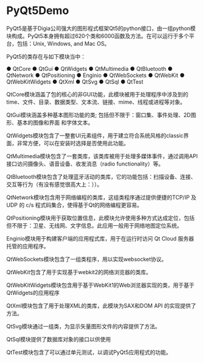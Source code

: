 # PyQt5Demo

PyQt5是基于Digia公司强大的图形程式框架Qt5的python接口，由一组python模块构成。PyQt5本身拥有超过620个类和6000函数及方法。在可以运行于多个平台，包括：Unix, Windows, and Mac OS。

PyQt5的类存在与如下模块当中：

  ● QtCore
  ● QtGui
  ● QtWidgets
  ● QtMultimedia
  ● QtBluetooth
  ● QtNetwork
  ● QtPositioning
  ● Enginio
  ● QtWebSockets
  ● QtWebKit
  ● QtWebKitWidgets
  ● QtXml
  ● QtSvg
  ● QtSql
  ● QtTest

QtCore模块涵盖了包的核心的非GUI功能，此模块被用于处理程序中涉及到的 time、文件、目录、数据类型、文本流、链接、mime、线程或进程等对象。

QtGui模块涵盖多种基本图形功能的类; 包括但不限于：窗口集、事件处理、2D图形、基本的图像和界面 和字体文本。

QtWidgets模块包含了一整套UI元素组件，用于建立符合系统风格的classic界面，非常方便，可以在安装时选择是否使用此功能。

QtMultimedia模块包含了一套类库，该类库被用于处理多媒体事件，通过调用API接口访问摄像头、语音设备、收发消息（radio functionality）等。

QtBluetooth模块包含了处理蓝牙活动的类库，它的功能包括：扫描设备、连接、交互等行为（有没有感觉很高大上：））。

QtNetwork模块包含用于网络编程的类库，这组类程序通过提供便捷的TCP/IP 及 UDP 的 c/s 程式码集合，使得基于Qt的网络编程更容易。

QtPositioning模块用于获取位置信息，此模块允许使用多种方式达成定位，包括但不限于：卫星、无线网、文字信息。此应用一般用于网络地图定位系统。

Enginio模块用于构建客户端的应用程式库，用于在运行时访问 Qt Cloud 服务器托管的应用程序。

QtWebSockets模块包含了一组类程序，用以实现websocket协议。

QtWebKit包含了用于实现基于webkit2的网络浏览器的类库。

QtWebKitWidgets模块包含用于基于WebKit1的Web浏览器实现的类，用于基于QtWidgets的应用程序

QtXml模块包含了用于处理XML的类库，此模块为SAX和DOM API 的实现提供了方法。

QtSvg模块通过一组类，为显示矢量图形文件的内容提供了方法。

QtSql模块提供了数据库对象的接口以供使用

QtTest模块包含了可以通过单元测试，以调试PyQt5应用程式的功能。
